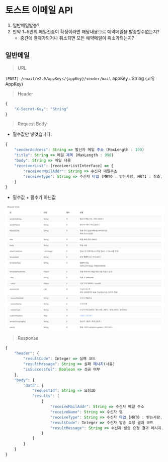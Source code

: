 # 토스트 이메일 API

1. 일반메일발송?
2. 만약 1~5번의 메일전송이 확정이라면 해당내용으로 예약메일을 발송할수없는지?
    - 중간에 결제가되거나 취소되면 모든 예약메일이 취소가되는지?

## 일반메일

> URL

`(POST) /email/v2.0/appKeys/{appKey}/sender/mail`
appKey : String (고유 AppKey)

> Header

```ts
{
    "X-Secret-Key": "String"
}
```

> Request Body

- 필수값만 넣엇습니다.

```ts
{
    "senderAddress": String => 발신자 메일 주소 (MaxLength : 100)
    "title": String => 메일 제목 (MaxLength : 998)
    "body": String => 메일 내용
    "receiverList": [receiverListInterface] => {
        "receiverMailAddr": String => 수신자 메일주소
        "receiveType": String => 수신자 타입 (MRT0 : 받는사람, MRT1 : 참조, MRT2: 숨은참조)
    }
}
```

- 필수값 + 필수가 아닌값

![일반메일](asset/image/일반메일RequestBody.png)

> Response

```ts
{
    "header": {
        "resultCode": Integer => 실패 코드
        "resultMessage": String => 실패 메시지(사유)
        "isSuccessful": Boolean => 성공 여부
    },
    "body": {
        "data": {
            "requestId": String => 요청ID
            "results": [
                {
                    "receiveMailAddr": String => 수신자 메일 주소
                    "receiveName": String => 수신자 명
                    "receiveType": String => 수신자 타입 (MRT0 : 받는사람, MRT1 : 참조, MRT2: 숨은참조)
                    "resultCode": Integer => 수신자 발송 요청 결과 코드
                    "resultMessage": String => 수신자 발송 요청 결과 메시지.
                }
            ]
        }
    }
}
```
